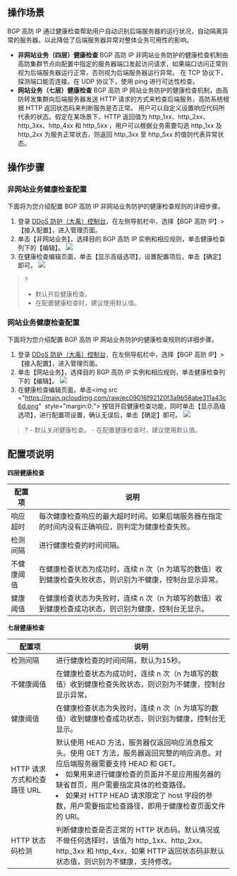 ## 操作场景
BGP 高防 IP 通过健康检查帮助用户自动识别后端服务器的运行状况，自动隔离异常的服务器。以此降低了后端服务器异常对整体业务可用性的影响。
- **非网站业务（四层）健康检查**
 BGP 高防 IP 非网站业务防护的健康检查机制由高防集群节点向配置中指定的服务器端口发起访问请求，如果端口访问正常则视为后端服务器运行正常，否则视为后端服务器运行异常。
 在 TCP 协议下，探测端口能否连接。在 UDP 协议下，使用 ping 进行可达性检查。
- **网站业务（七层）健康检查**
BGP 高防 IP 网站业务防护的健康检查机制，由高防转发集群向后端服务器发送 HTTP 请求的方式来检查后端服务，高防系统根据 HTTP 返回状态码来判断服务是否正常。
用户可以自定义设置响应代码所代表的状态。假定在某场景下，HTTP 返回值为 http_1xx、http_2xx、http_3xx、http_4xx 和 http_5xx ，用户可以根据业务需要勾选 http_1xx 及 http_2xx 为服务正常状态，则返回 http_3xx 至 http_5xx 的值则代表异常状态。

## 操作步骤
### 非网站业务健康检查配置
下面将为您介绍配置 BGP 高防 IP 非网站业务防护的健康检查规则的详细步骤。
1. 登录 [DDoS 防护（大禹）控制台](https://console.cloud.tencent.com/dayu/overview)，在左侧导航栏中，选择【BGP 高防 IP】> 【接入配置】，进入管理页面。
2. 单击【非网站业务】，选择目的 BGP 高防 IP 实例和相应规则，单击健康检查列下的【编辑】。
![](https://main.qcloudimg.com/raw/4eed84d4da259fb9caf544c47d231bad.png)
3. 在健康检查编辑页面，单击【显示高级选项】，设置配置项后，单击【确定】即可。
![](https://main.qcloudimg.com/raw/1e4577974c979e747aa604b4937d4bb3.png)
>?
>- 默认开启健康检查。
>- 在配置健康检查时，建议使用默认值。

### 网站业务健康检查配置
下面将为您介绍配置 BGP 高防 IP 网站业务防护的健康检查规则的详细步骤。
1. 登录 [DDoS 防护（大禹）控制台](https://console.cloud.tencent.com/dayu/overview)，在左侧导航栏中，选择【BGP 高防 IP】> 【接入配置】，进入管理页面。
2. 单击【网站业务】，选择目的 BGP 高防 IP 实例和相应规则，单击健康检查列下的【编辑】。
![](https://main.qcloudimg.com/raw/d8eeefed2c9ce032a4bd618fcd03a381.png)
3. 在健康检查编辑页面，单击<img src ="https://main.qcloudimg.com/raw/ec09016f92120f3a9b58abe311a43c6d.png"  style="margin:0;"> 按钮开启健康检查功能，同时单击【显示高级选项】，进行配置项设置，确认无误后，单击【确定】即可。
![](https://main.qcloudimg.com/raw/fd588285df984109382717a1362a3349.png)
>?
	- 默认关闭健康检查。
	- 在配置健康检查时，建议使用默认值。


## 配置项说明
**四层健康检查**

| 配置项 | 说明 | 
|---------|---------|
| 响应超时 | 每次健康检查响应的最大超时时间。如果后端服务器在指定的时间内没有正确响应，则判定为健康检查失败。 |
| 检测间隔 | 进行健康检查的时间间隔。 | 
| 不健康阈值 | 在健康检查状态为成功时，连续 n 次（n 为填写的数值）收到健康检查失败状态，则识别为不健康，控制台显示异常。 | 
| 健康阈值 | 在健康检查状态为失败时，连续 n 次（n 为填写的数值）收到健康检查成功状态，则识别为健康，控制台无显示。 | 

 **七层健康检查**

| 配置项 | 说明 |
|---------|---------|
| 检测间隔 | 进行健康检查的时间间隔，默认为15秒。 |
|不健康阈值|在健康检查状态为成功时，连续 n 次（n 为填写的数值）收到健康检查失败状态，则识别为不健康，控制台显示异常。|
|健康阈值|在健康检查状态为失败时，连续 n 次（n 为填写的数值）收到健康检查成功状态，则识别为健康，控制台无显示。|
|HTTP 请求方式和检查路径 URL|默认使用 HEAD 方法，服务器仅返回响应消息报文头。使用 GET 方法，服务器返回完整的响应消息。对应后端服务器需要支持 HEAD 和 GET。</br> <li>如果用来进行健康检查的页面并不是应用服务器的缺省首页，用户需要指定具体的检查路径。</li><li>如果对 HTTP HEAD 请求限定了 host 字段的参数，用户需要指定检查路径，即用于健康检查页面文件的 URI。</li>|
|HTTP 状态码检测|判断健康检查是否正常的 HTTP 状态码。默认情况或不做任何选择时，该值为 http_1xx、http_2xx、http_3xx 和 http_4xx，如果 HTTP 返回状态码非默认状态值，则识别为不健康，支持修改。|
